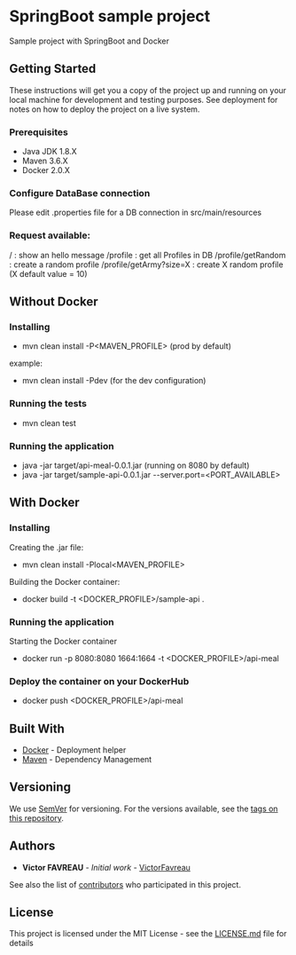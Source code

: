 # SpringBoot sample project

Sample project with SpringBoot and Docker

## Getting Started

These instructions will get you a copy of the project up and running on your local machine for development and testing purposes. See deployment for notes on how to deploy the project on a live system.

### Prerequisites

* Java JDK 1.8.X
* Maven 3.6.X
* Docker 2.0.X

### Configure DataBase connection

Please edit .properties file for a DB connection in src/main/resources

### Request available:

/ : show an hello message
/profile : get all Profiles in DB
/profile/getRandom : create a random profile
/profile/getArmy?size=X : create X random profile (X default value = 10)

## Without Docker

### Installing

* mvn clean install -P<MAVEN_PROFILE> (prod by default)

example:

* mvn clean install -Pdev (for the dev configuration)

### Running the tests

* mvn clean test

### Running the application

* java -jar target/api-meal-0.0.1.jar (running on 8080 by default)
* java -jar target/sample-api-0.0.1.jar --server.port=<PORT_AVAILABLE>

## With Docker

### Installing

Creating the .jar file:
* mvn clean install -Plocal<MAVEN_PROFILE>

Building the Docker container:
* docker build -t <DOCKER_PROFILE>/sample-api .

### Running the application

Starting the Docker container
* docker run -p 8080:8080 1664:1664 -t <DOCKER_PROFILE>/api-meal

### Deploy the container on your DockerHub

* docker push <DOCKER_PROFILE>/api-meal
## Built With

* [Docker](https://www.docker.com/) - Deployment helper
* [Maven](https://maven.apache.org/) - Dependency Management

## Versioning

We use [SemVer](http://semver.org/) for versioning. For the versions available, see the [tags on this repository](https://github.com/your/project/tags). 

## Authors

* **Victor FAVREAU** - *Initial work* - [VictorFavreau](https://github.com/VictorFavreau)

See also the list of [contributors](https://github.com/your/project/contributors) who participated in this project.

## License

This project is licensed under the MIT License - see the [LICENSE.md](LICENSE.md) file for details

